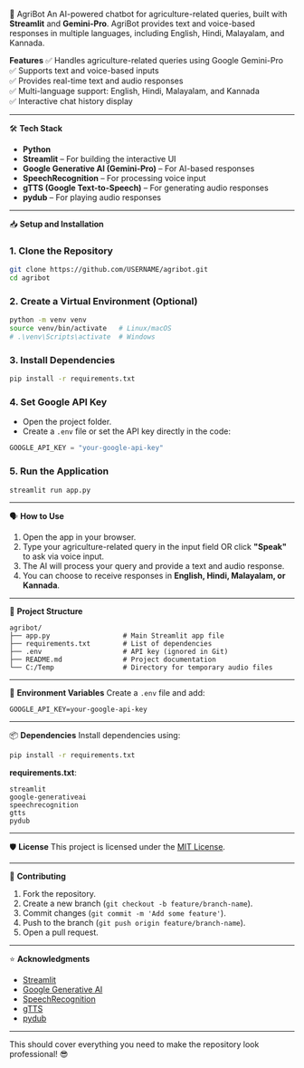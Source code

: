 🌾 AgriBot 
An AI-powered chatbot for agriculture-related queries, built with **Streamlit** and **Gemini-Pro**. AgriBot provides text and voice-based responses in multiple languages, including English, Hindi, Malayalam, and Kannada.

 **Features**
✅ Handles agriculture-related queries using Google Gemini-Pro  
✅ Supports text and voice-based inputs  
✅ Provides real-time text and audio responses  
✅ Multi-language support: English, Hindi, Malayalam, and Kannada  
✅ Interactive chat history display  

---
🛠️ **Tech Stack**
- **Python**  
- **Streamlit** – For building the interactive UI  
- **Google Generative AI (Gemini-Pro)** – For AI-based responses  
- **SpeechRecognition** – For processing voice input  
- **gTTS (Google Text-to-Speech)** – For generating audio responses  
- **pydub** – For playing audio responses  

---
 📥 **Setup and Installation**
### 1. **Clone the Repository**
```bash
git clone https://github.com/USERNAME/agribot.git
cd agribot
```

### 2. **Create a Virtual Environment (Optional)**
```bash
python -m venv venv
source venv/bin/activate   # Linux/macOS
# .\venv\Scripts\activate  # Windows
```

### 3. **Install Dependencies**
```bash
pip install -r requirements.txt
```

### 4. **Set Google API Key**
- Open the project folder.  
- Create a `.env` file or set the API key directly in the code:
```python
GOOGLE_API_KEY = "your-google-api-key"
```

### 5. **Run the Application**
```bash
streamlit run app.py
```

---

 🗣️ **How to Use**
1. Open the app in your browser.
2. Type your agriculture-related query in the input field OR click **"Speak"** to ask via voice input.
3. The AI will process your query and provide a text and audio response.  
4. You can choose to receive responses in **English, Hindi, Malayalam, or Kannada**.  

---
 🎯 **Project Structure**
```plaintext
agribot/
├── app.py                  # Main Streamlit app file
├── requirements.txt        # List of dependencies
├── .env                    # API key (ignored in Git)
├── README.md               # Project documentation
└── C:/Temp                 # Directory for temporary audio files
```

---
🔑 **Environment Variables**
Create a `.env` file and add:
```env
GOOGLE_API_KEY=your-google-api-key
```

---
📦 **Dependencies**
Install dependencies using:
```bash
pip install -r requirements.txt
```

**requirements.txt**:
```plaintext
streamlit
google-generativeai
speechrecognition
gtts
pydub
```

---
🛡️ **License**
This project is licensed under the [MIT License](LICENSE).

---

🤝 **Contributing**
1. Fork the repository.  
2. Create a new branch (`git checkout -b feature/branch-name`).  
3. Commit changes (`git commit -m 'Add some feature'`).  
4. Push to the branch (`git push origin feature/branch-name`).  
5. Open a pull request.  

---

⭐ **Acknowledgments**
- [Streamlit](https://streamlit.io/)  
- [Google Generative AI](https://ai.google.dev/)  
- [SpeechRecognition](https://pypi.org/project/SpeechRecognition/)  
- [gTTS](https://pypi.org/project/gTTS/)  
- [pydub](https://pypi.org/project/pydub/)  

---

This should cover everything you need to make the repository look professional! 😎
